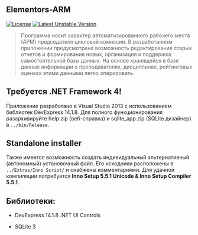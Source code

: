 ## Elementors-ARM

[![License](https://poser.pugx.org/elementors/elementors/license.svg)](https://packagist.org/packages/elementors/elementors) [![Latest Unstable Version](https://poser.pugx.org/elementors/elementors/v/unstable.svg)](https://packagist.org/packages/elementors/elementors) 

> Программа носит характер автоматизированного рабочего места (АРМ) председателя цикловой комиссии. В разработанном приложении предусмотрена возможность редактирования старых отчетов и формирования новых, организация и поддержка самостоятельной базы данных. На основе хранящейся в базе данных информации о преподавателях, дисциплинах, рейтинговых оценках этими данными легко оперировать.

## Требуется .NET Framework 4!

Приложение разработано в Visual Studio 2013 с использованием библиотек DevExpress 14.1.8. Для полного функционирования разархивируйте help.zip (веб-справка) и sqlite_app.zip (SQLite дизайнер) в `../bin/Release`.

## Standalone installer

Также имеется возможность создать индивидуальный альтернативный (автономный) установочный файл. Его исходники расположены в `../Extras/Inno Script/` и снабжены комментариями. Для удачной компиляции потребуется **Inno Setup 5.5.1 Unicode & Inno Setup Compiler 5.5.1**.

## Библиотеки:

- DevExpress 14.1.8 .NET UI Controls

- SQLite 3
